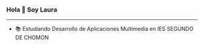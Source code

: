  ###  Hola 👋  Soy Laura
---

- 📚   Estudiando Desarrollo de Aplicaciones Multimedia en IES SEGUNDO DE CHOMON
